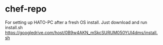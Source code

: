 # chef-repo
For setting up HATO-PC after a fresh OS install. 
Just download and run install.sh https://googledrive.com/host/0B9w4AKN_mSkcSURUM050YUI4dms/install.sh
